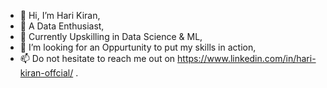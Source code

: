 - 👋 Hi, I’m Hari Kiran,
- 👀 A Data Enthusiast,
- 🌱 Currently Upskilling in Data Science & ML,  
- 💞️ I’m looking for an Oppurtunity to put my skills in action,
- 📫 Do not hesitate to reach me out on https://www.linkedin.com/in/hari-kiran-offcial/ .

<!---
Hari-Penumudi/Hari-Penumudi is a ✨ special ✨ repository because its `README.md` (this file) appears on your GitHub profile.
You can click the Preview link to take a look at your changes.
--->

